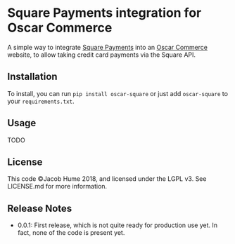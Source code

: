 # Square Payments integration for Oscar Commerce

A simple way to integrate [Square Payments](https://squareup.com/) into an
[Oscar Commerce](http://oscarcommerce.com/) website, to allow taking credit
card payments via the Square API.

## Installation

To install, you can run `pip install oscar-square` or just add `oscar-square` to
your `requirements.txt`.

## Usage

TODO

## License

This code ©Jacob Hume 2018, and licensed under the LGPL v3. See LICENSE.md for
more information.

## Release Notes

* 0.0.1: First release, which is not quite ready for production use yet. In
  fact, none of the code is present yet.

